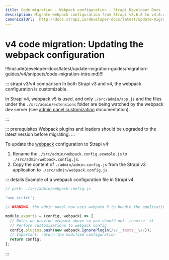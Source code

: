 ```yaml
---
title: Code migration - Webpack configuration - Strapi Developer Docs
description: Migrate webpack configuration from Strapi v3.6.8 to v4.0.x with step-by-step instructions
canonicalUrl:  http://docs.strapi.io/developer-docs/latest/update-migration-guides/migration-guides/v4/code/frontend/webpack.html
---
```


<!-- TODO: update SEO -->

# v4 code migration: Updating the webpack configuration

!!!include(developer-docs/latest/update-migration-guides/migration-guides/v4/snippets/code-migration-intro.md)!!!

::: strapi v3/v4 comparison
In both Strapi v3 and v4, the webpack configuration is customizable.

In Strapi v4, webpack v5 is used, and only `./src/admin/app.js` and the files under the `./src/admin/extensions` folder are being watched by the webpack dev server (see [admin panel customization](/developer-docs/latest/development/admin-customization.md#webpack-configuration) documentation).

:::

::: prerequisites
Webpack plugins and loaders should be upgraded to the latest version before migrating.
:::

To update the [webpack](https://webpack.js.org/) configuration to Strapi v4:

1. Rename the `./src/admin/webpack.config.example.js` to `./src/admin/webpack.config.js`.
2. Copy the content of `./admin/admin.config.js` from the Strapi v3 application to `./src/admin/webpack.config.js`.

::: details Example of a webpack configuration file in Strapi v4

```js
// path: ./src/admin/webpack.config.js

'use strict';

// WARNING: the admin panel now uses webpack 5 to bundle the application.

module.exports = (config, webpack) => {
  // Note: we provide webpack above so you should not `require` it
  // Perform customizations to webpack config
  config.plugins.push(new webpack.IgnorePlugin(/\/__tests__\//));
  // Important: return the modified configuration
  return config;
};
```

:::
